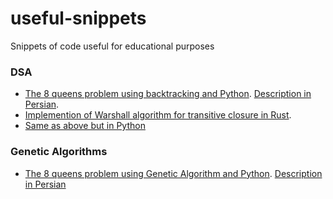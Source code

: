 # useful-snippets

Snippets of code useful for educational purposes


### DSA

 - [The 8 queens problem using backtracking and Python](https://gist.github.com/farooqkz/edca6dc7fcdd984a9848fb6124965fb9). [Description in Persian](https://pcworms.ir/8-queens-problem-solving-in-python-using-a-simple-randomized-algorithm/).
 - [Implemention of Warshall algorithm for transitive closure in Rust](https://gist.github.com/farooqkz/d061b467e3fa06044672da68d1d1600b).
 - [Same as above but in Python](https://gist.github.com/farooqkz/a6d6ac3cacdf06af1907952888acc5c2)

### Genetic Algorithms

 - [The 8 queens problem using Genetic Algorithm and Python](https://gist.github.com/farooqkz/ee2ef1e6579060eb8f1c091823319303). [Description in Persian](https://pcworms.ir/%d8%ad%d9%84-%d9%85%d8%b3%d8%a6%d9%84%d9%87%d9%94-%db%b8-%d9%88%d8%b2%db%8c%d8%b1-%d8%af%d8%b1-%d9%be%d8%a7%db%8c%d8%aa%d9%88%d9%86-%d8%a8%d8%a7-%d8%a7%d8%b3%d8%aa%d9%81%d8%a7%d8%af%d9%87-%d8%a7%d8%b2/)
